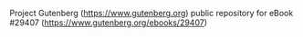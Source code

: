 Project Gutenberg (https://www.gutenberg.org) public repository for eBook #29407 (https://www.gutenberg.org/ebooks/29407)
